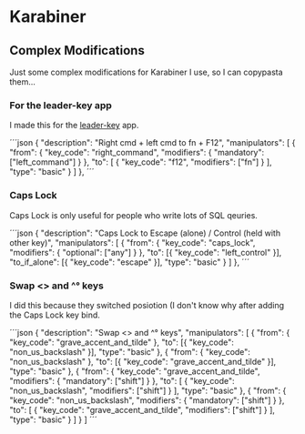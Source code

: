 # Karabiner

## Complex Modifications

Just some complex modifications for Karabiner I use, so I can copypasta them...

### For the leader-key app

I made this for the [leader-key](https://github.com/mikker/LeaderKey.app) app.

´´´json
{
    "description": "Right cmd + left cmd to fn + F12",
    "manipulators": [
        {
            "from": {
                "key_code": "right_command",
                "modifiers": { "mandatory": ["left_command"] }
            },
            "to": [
                {
                    "key_code": "f12",
                    "modifiers": ["fn"]
                }
            ],
            "type": "basic"
        }
    ]
},
´´´
### Caps Lock

Caps Lock is only useful for people who write lots of SQL qeuries.

´´´json
{
    "description": "Caps Lock to Escape (alone) / Control (held with other key)",
    "manipulators": [
        {
            "from": {
                "key_code": "caps_lock",
                "modifiers": { "optional": ["any"] }
            },
            "to": [{ "key_code": "left_control" }],
            "to_if_alone": [{ "key_code": "escape" }],
            "type": "basic"
        }
    ]
},
´´´

### Swap <> and ^° keys

I did this because they switched posiotion (I don't know why after adding the Caps Lock key bind.

´´´json
                    {
                        "description": "Swap <> and ^° keys",
                        "manipulators": [
                            {
                                "from": { "key_code": "grave_accent_and_tilde" },
                                "to": [{ "key_code": "non_us_backslash" }],
                                "type": "basic"
                            },
                            {
                                "from": { "key_code": "non_us_backslash" },
                                "to": [{ "key_code": "grave_accent_and_tilde" }],
                                "type": "basic"
                            },
                            {
                                "from": {
                                    "key_code": "grave_accent_and_tilde",
                                    "modifiers": { "mandatory": ["shift"] }
                                },
                                "to": [
                                    {
                                        "key_code": "non_us_backslash",
                                        "modifiers": ["shift"]
                                    }
                                ],
                                "type": "basic"
                            },
                            {
                                "from": {
                                    "key_code": "non_us_backslash",
                                    "modifiers": { "mandatory": ["shift"] }
                                },
                                "to": [
                                    {
                                        "key_code": "grave_accent_and_tilde",
                                        "modifiers": ["shift"]
                                    }
                                ],
                                "type": "basic"
                            }
                        ]
                    }
                ]
´´´
